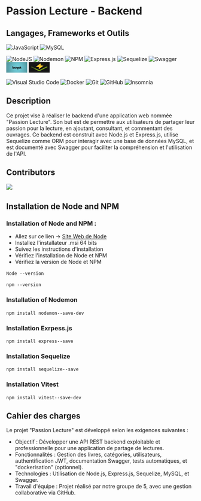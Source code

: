 # Passion Lecture - Backend

## Langages, Frameworks et Outils

![JavaScript](https://img.shields.io/badge/javascript-%23323330.svg?style=for-the-badge&logo=javascript&logoColor=%23F7DF1E)
![MySQL](https://img.shields.io/badge/mysql-%2300f.svg?style=for-the-badge&logo=mysql&logoColor=white)

![NodeJS](https://img.shields.io/badge/node.js-6DA55F?style=for-the-badge&logo=node.js&logoColor=white)
![Nodemon](https://img.shields.io/badge/NODEMON-%23323330.svg?style=for-the-badge&logo=nodemon&logoColor=%BBDEAD)
![NPM](https://img.shields.io/badge/NPM-%23CB3837.svg?style=for-the-badge&logo=npm&logoColor=white)
![Express.js](https://img.shields.io/badge/express.js-%23404d59.svg?style=for-the-badge&logo=express&logoColor=%2361DAFB)
![Sequelize](https://img.shields.io/badge/Sequelize-52B0E7?style=for-the-badge&logo=Sequelize&logoColor=white)
![Swagger](https://img.shields.io/badge/-Swagger-%23Clojure?style=for-the-badge&logo=swagger&logoColor=white)
![Bcrypt](https://github.com/quemet/C295-1ERE-API/blob/main/Image/bcrypt.jpg)
![Vitest](https://github.com/Timcodingeur/Projet-JS/blob/main/Image/Image-Readme/Vitest56.jpg)

![Visual Studio Code](https://img.shields.io/badge/Visual%20Studio%20Code-0078d7.svg?style=for-the-badge&logo=visual-studio-code&logoColor=white)
![Docker](https://img.shields.io/badge/docker-%230db7ed.svg?style=for-the-badge&logo=docker&logoColor=white)
![Git](https://img.shields.io/badge/git-%23F05033.svg?style=for-the-badge&logo=git&logoColor=white)
![GitHub](https://img.shields.io/badge/github-%23121011.svg?style=for-the-badge&logo=github&logoColor=white)
![Insomnia](https://img.shields.io/badge/Insomnia-black?style=for-the-badge&logo=insomnia&logoColor=5849BE)

## Description

Ce projet vise à réaliser le backend d'une application web nommée "Passion Lecture". Son but est de permettre aux utilisateurs de partager leur passion pour la lecture, en ajoutant, consultant, et commentant des ouvrages. Ce backend est construit avec Node.js et Express.js, utilise Sequelize comme ORM pour interagir avec une base de données MySQL, et est documenté avec Swagger pour faciliter la compréhension et l'utilisation de l'API.

## Contributors

<a href="https://github.com/Timcodingeur/Projet-JS/graphs/contributors">
  <img src="https://contrib.rocks/image?repo=Timcodingeur/Projet-JS" />
</a>

## Installation de Node and NPM
### Installation of Node and NPM :
* Allez sur ce lien -> [Site Web de Node](https://nodejs.org/en)
* Installez l'installateur .msi 64 bits
* Suivez les instructions d'installation
* Vérifiez l'installation de Node et NPM
* Vérifiez la version de Node et NPM
```shell
Node --version
```

```shell
npm --version
```

### Installation of Nodemon
```shell
npm install nodemon--save-dev
```

### Installation Exrpess.js
```shell
npm install express--save
```

### Installation Sequelize
```shell
npm install sequelize--save
```
### Installation Vitest

```shell
npm install vitest--save-dev
```

## Cahier des charges
Le projet "Passion Lecture" est développé selon les exigences suivantes :

* Objectif : Développer une API REST backend exploitable et professionnelle pour une application de partage de lectures.
* Fonctionnalités : Gestion des livres, catégories, utilisateurs, authentification JWT, documentation Swagger, tests automatiques, et "dockerisation" (optionnel).
* Technologies : Utilisation de Node.js, Express.js, Sequelize, MySQL, et Swagger.
* Travail d'équipe : Projet réalisé par notre groupe de 5, avec une gestion collaborative via GitHub.
